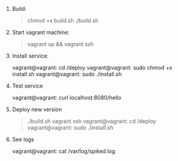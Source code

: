 1. Build:

    > chmod +x build.sh
    > ./build.sh
    
2. Start vagrant machine:

    > vagrant up && vagrant ssh

3. Install service:

    vagrant@vagrant: cd /deploy
    vagrant@vagrant: sudo chmod +x install.sh
    vagrant@vagrant: sudo ./install.sh

4. Test service

    vagrant@vagrant: curl localhost:8080/hello

5. Deploy new version

    > ./build.sh
    > vagrant ssh
    vagrant@vagrant: cd /deploy
    vagrant@vagrant: sudo ./install.sh

6. See logs

    vagrant@vagrant: cat /var/log/spiked.log
